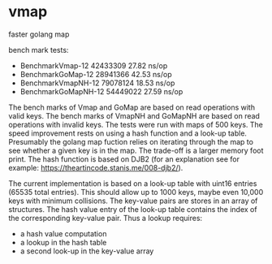 # vmap
faster golang map 

bench mark tests:
  + BenchmarkVmap-12        42433309                27.82 ns/op
  + BenchmarkGoMap-12       28941366                42.53 ns/op
  + BenchmarkVmapNH-12      79078124                18.53 ns/op
  + BenchmarkGoMapNH-12     54449022                27.59 ns/op

The bench marks of Vmap and GoMap are based on read operations with valid keys.
The bench marks of VmapNH and GoMapNH are based on read operations with invalid keys.
The tests were run with maps of 500 keys.
The speed improvement rests on using a hash function and a look-up table. Presumably the golang map fuction relies on iterating through the map to see whether a given key is in the map. The trade-off is a larger memory foot print. 
The hash function is based on DJB2 (for an explanation see for example: https://theartincode.stanis.me/008-djb2/).

The current implementation is based on a look-up table with uint16 entries (65535 total entries). This should allow up to 1000 keys, maybe even 10,000 keys with minimum collisions. The key-value pairs are stores in an array of structures. The hash value entry of the look-up table contains the index of the corresponding key-value pair.
Thus a lookup requires:
  + a hash value computation
  + a lookup in the hash table
  + a second look-up in the key-value array
